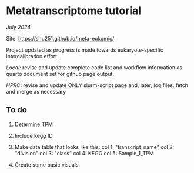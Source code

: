 # Metatranscriptome tutorial

_July 2024_

Site: https://shu251.github.io/meta-eukomic/

Project updated as progress is made towards eukaryote-specific intercalibration effort


*Local*: revise and update complete code list and workflow information as quarto document set for github page output.


*HPRC*: revise and update ONLY slurm-script page and, later, log files. fetch and merge as necessary


## To do 

1. Determine TPM

2. Include kegg ID

3. Make data table that looks like this:
col 1: "transcript_name"
col 2: "division"
col 3: "class"
col 4: KEGG
col 5: Sample_1_TPM

4. Create some basic visuals.